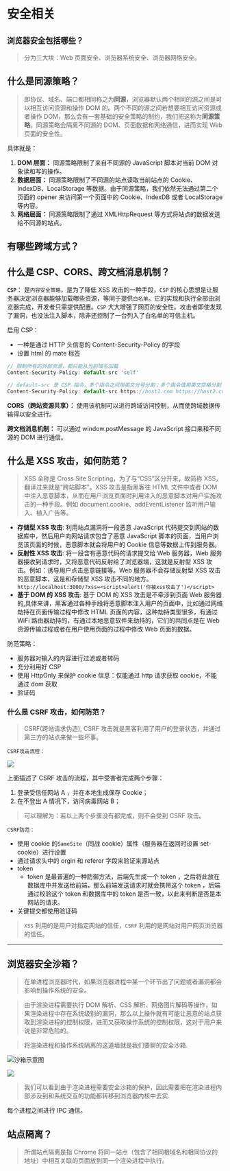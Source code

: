 # 安全相关

## `浏览器安全包括哪些？`

> 分为三大块：Web 页面安全、浏览器系统安全、浏览器网络安全。

## 什么是同源策略？

> 即协议、域名、端口都相同称之为**同源**，浏览器默认两个相同的源之间是可以相互访问资源和操作 DOM 的。两个不同的源之间若想要相互访问资源或者操作 DOM，那么会有一套基础的安全策略的制约，我们把这称为**同源策略**。同源策略会隔离不同源的 DOM、页面数据和网络通信，进而实现 Web 页面的安全性。

具体就是：

1. **DOM 层面：** 同源策略限制了来自不同源的 JavaScript 脚本对当前 DOM 对象读和写的操作。
2. **数据层面：** 同源策略限制了不同源的站点读取当前站点的 Cookie、IndexDB、LocalStorage 等数据。由于同源策略，我们依然无法通过第二个页面的 opener 来访问第一个页面中的 Cookie、IndexDB 或者 LocalStorage 等内容。
3. **网络层面：** 同源策略限制了通过 XMLHttpRequest 等方式将站点的数据发送给不同源的站点。

## 有哪些跨域方式？

## 什么是 CSP、CORS、跨文档消息机制？

**`CSP`**： 是`内容安全策略`，是为了降低 XSS 攻击的一种手段，`CSP` 的核心思想是让服务器决定浏览器能够加载哪些资源，等同于提供`白名单`。它的实现和执行全部由浏览器完成，开发者只需提供配置。`CSP` 大大增强了网页的安全性。攻击者即使发现了漏洞，也没法注入脚本，除非还控制了一台列入了白名单的可信主机。

启用 CSP：

- 一种是通过 HTTP 头信息的 Content-Security-Policy 的字段
- 设置 html 的 mate 标签

```js
// 限制所有的外部资源，都只能从当前域名加载
Content-Security-Policy: default-src 'self'

// default-src 是 CSP 指令，多个指令之间用英文分号分割；多个指令值用英文空格分割
Content-Security-Policy: default-src https://host1.com https://host2.com; script-src  https://xxx.com; frame-src 'none'; object-src 'none'

```

**CORS（跨站资源共享）：** 使用该机制可以进行跨域访问控制，从而使跨域数据传输得以安全进行。

**跨文档消息机制：** 可以通过 window.postMessage 的 JavaScript 接口来和不同源的 DOM 进行通信。

## 什么是 XSS 攻击，如何防范？

> XSS 全称是 Cross Site Scripting，为了与“CSS”区分开来，故简称 XSS，翻译过来就是“跨站脚本”。XSS 攻击是指黑客往 HTML 文件中或者 DOM 中注入恶意脚本，从而在用户浏览页面时利用注入的恶意脚本对用户实施攻击的一种手段。例如 document.cookie、addEventListener 监听用户输入、植入广告等。

- **存储型 XSS 攻击**: 利用站点漏洞将一段恶意 JavaScript 代码提交到网站的数据库中，然后用户向网站请求包含了恶意 JavaScript 脚本的页面，当用户浏览该页面的时候，恶意脚本就会将用户的 Cookie 信息等数据上传到服务器。
- **反射性 XSS 攻击**: 将一段含有恶意代码的请求提交给 Web 服务器，Web 服务器接收到请求时，又将恶意代码反射给了浏览器端，这就是反射型 XSS 攻击。例如：诱导用户点击恶意链接等。Web 服务器不会存储反射型 XSS 攻击的恶意脚本，这是和存储型 XSS 攻击不同的地方。
  `http://localhost:3000/?xss=<script>alert('你被xss攻击了')</script>`
- **基于 DOM 的 XSS 攻击**: 基于 DOM 的 XSS 攻击是不牵涉到页面 Web 服务器的,具体来讲，黑客通过各种手段将恶意脚本注入用户的页面中，比如通过网络劫持在页面传输过程中修改 HTML 页面的内容，这种劫持类型很多，有通过 WiFi 路由器劫持的，有通过本地恶意软件来劫持的，它们的共同点是在 Web 资源传输过程或者在用户使用页面的过程中修改 Web 页面的数据。

防范策略：

- 服务器对输入的内容进行过滤或者转码
- 充分利用好 CSP
- 使用 HttpOnly 来保护 cookie 信息：仅能通过 http 请求获取 cookie，不能通过 dom 获取
- 验证码

### 什么是 CSRF 攻击，如何防范？

> CSRF(跨站请求伪造), CSRF 攻击就是黑客利用了用户的登录状态，并通过第三方的站点来做一些坏事。

`CSRF攻击流程：`

![](https://p1-jj.byteimg.com/tos-cn-i-t2oaga2asx/gold-user-assets/2019/11/17/16e78e9679aac52d~tplv-t2oaga2asx-zoom-in-crop-mark:4536:0:0:0.awebp)

上面描述了 CSRF 攻击的流程，其中受害者完成两个步骤：

1. 登录受信任网站 A ，并在本地生成保存 Cookie；
2. 在不登出 A 情况下，访问病毒网站 B；

> 可以理解为：若以上两个步骤没有都完成，则不会受到 CSRF 攻击。

`CSRF防范：`

- 使用 cookie 的`SameSite`（同战 cookie）属性（服务器在返回时设置 set-cookie）进行设置
- 通过请求头中的 orgin 和 referer 字段来验证来源站点
- token
  - token 是最普遍的一种防御方法，后端先生成一个 token ，之后将此放在数据库中并发送给前端，那么前端发送请求时就会携带这个 token ，后端通过校验这个 token 和数据库中的 token 是否一致，以此来判断是否是本网站的请求。
- 关键提交都使用验证码

> `XSS` 利用的是用户对指定网站的信任，`CSRF` 利用的是网站对用户网页浏览器的信任。

---

## 浏览器安全沙箱？

> 在单进程浏览器时代，如果浏览器进程中某一个环节出了问题或者漏洞都会影响到操作系统的安全。

> 由于渲染进程需要执行 DOM 解析、CSS 解析、网络图片解码等操作，如果渲染进程中存在系统级别的漏洞，那么以上操作就有可能让恶意的站点获取到渲染进程的控制权限，进而又获取操作系统的控制权限，这对于用户来说是非常危险的。

> 将渲染进程和操作系统隔离的这道墙就是我们要聊的安全沙箱.

![沙箱示意图](https://s.poetries.work/gitee/2019/11/110.png)

![](https://s.poetries.work/gitee/2019/11/111.png)

> 我们可以看到由于渲染进程需要安全沙箱的保护，因此需要把在渲染进程内部涉及到和系统交互的功能都转移到浏览器内核中去实.

每个进程之间进行 IPC 通信。

## 站点隔离？

> 所谓站点隔离是指 Chrome 将同一站点（包含了相同根域名和相同协议的地址）中相互关联的页面放到同一个渲染进程中执行。
